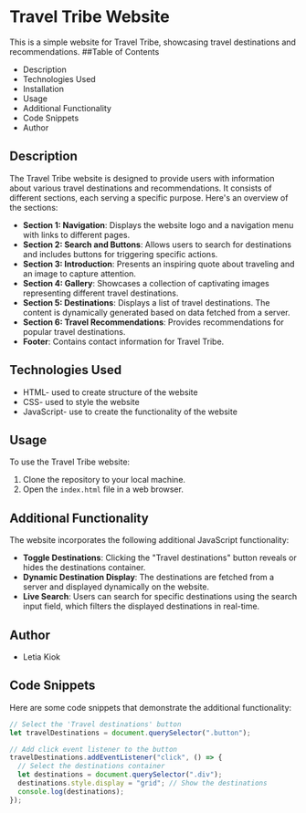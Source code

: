 # Travel Tribe Website

This is a simple website for Travel Tribe, showcasing travel destinations and recommendations.
##Table of Contents
- Description
- Technologies Used
- Installation
- Usage
- Additional Functionality
- Code Snippets
- Author
  
## Description

The Travel Tribe website is designed to provide users with information about various travel destinations and recommendations. It consists of different sections, each serving a specific purpose. Here's an overview of the sections:

- **Section 1: Navigation**: Displays the website logo and a navigation menu with links to different pages.
- **Section 2: Search and Buttons**: Allows users to search for destinations and includes buttons for triggering specific actions.
- **Section 3: Introduction**: Presents an inspiring quote about traveling and an image to capture attention.
- **Section 4: Gallery**: Showcases a collection of captivating images representing different travel destinations.
- **Section 5: Destinations**: Displays a list of travel destinations. The content is dynamically generated based on data fetched from a server.
- **Section 6: Travel Recommendations**: Provides recommendations for popular travel destinations.
- **Footer**: Contains contact information for Travel Tribe.

## Technologies Used

- HTML- used to create structure of the website
- CSS- used to style the website
- JavaScript- use to create the functionality of the website

## Usage

To use the Travel Tribe website:

1. Clone the repository to your local machine.
2. Open the `index.html` file in a web browser.

## Additional Functionality

The website incorporates the following additional JavaScript functionality:

- **Toggle Destinations**: Clicking the "Travel destinations" button reveals or hides the destinations container.
- **Dynamic Destination Display**: The destinations are fetched from a server and displayed dynamically on the website.
- **Live Search**: Users can search for specific destinations using the search input field, which filters the displayed destinations in real-time.

## Author
- Letia Kiok

## Code Snippets

Here are some code snippets that demonstrate the additional functionality:

```javascript
// Select the 'Travel destinations' button
let travelDestinations = document.querySelector(".button");

// Add click event listener to the button
travelDestinations.addEventListener("click", () => {
  // Select the destinations container
  let destinations = document.querySelector(".div");
  destinations.style.display = "grid"; // Show the destinations
  console.log(destinations);
});

